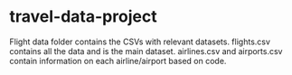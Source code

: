 # travel-data-project
Flight data folder contains the CSVs with relevant datasets.
flights.csv contains all the data and is the main dataset.
airlines.csv and airports.csv contain information on each airline/airport based on code.

